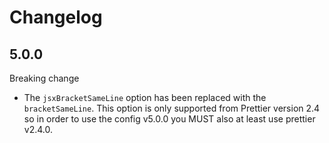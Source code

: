 # Changelog

## 5.0.0

Breaking change

- The `jsxBracketSameLine` option has been replaced with the `bracketSameLine`. This option is only supported from Prettier version 2.4 so in order to use the config v5.0.0 you MUST also at least use prettier v2.4.0.
